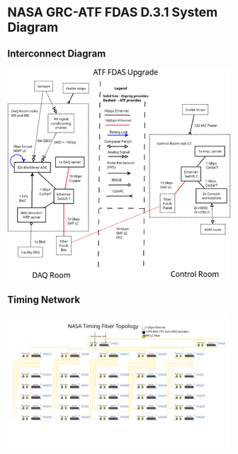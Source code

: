 # NASA GRC-ATF FDAS D.3.1 System Diagram

## Interconnect Diagram

![Interconnect Diagram](image/D-3-2_System_Block_Diagram.png)

## Timing Network

![Timing Network](image/D-3-2_Timing_Topology.svg)
